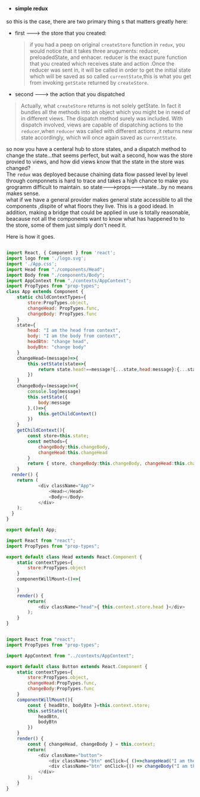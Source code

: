 - #### simple redux
so  this is the case, there are two primary thing s that matters greatly here:  
- first ---> the store that you created:    
    > if you had a peep on original `createStore` function in `redux`, you would notice that it takes three aruguments: reducer, preloadedState, and enhacer. reducer is the exact pure  function that you created which receives state and action .Once the reducer was sent in, it will be called in order to get the initial state which will be saved as so called `currentState`,this is what you get from invoking `getState` returned by `createStore`.  
- second ---> the action that you dispatched  
>Actually, what `createStore` returns is not solely getState. In fact it bundles all the methods into an object which  you might be in need of in different views. The dispatch method surely was included. With dispatch involved, views are capable of dispatching actions to the `reducer`,when `reducer` was called with different actions ,it returns new state accordingly, which will once again saved as `currentState`.   

  so now you have a centeral hub to store states, and a dispatch method to change the state...that seems perfect, but wait a  second, how was the store provied to views, and how did views know that the state in the store was changed?  
  The `redux` was deployed because  chaining data flow passed level by level through componnets is hard to trace and takes a high chance to make you grogramm difficult to maintain. so state--->props--->state...by no means makes sense.  
  what if we have a general provider makes general state accessible to all the components ,dispite of what floors they live. This is a good idead. In addition, making a bridge that could be applied in use is totally reasonable, beacause not all the components want to know what has happened to to the store, some of them just simply don't need it.

Here is how it goes.
```javascript
```

```javascript
import React, { Component } from 'react';
import logo from './logo.svg';
import './App.css';
import Head from "./components/Head";
import Body from "./components/Body";
import AppContext from "./contexts/AppContext";
import PropTypes from "prop-types";
class App extends Component {
    static childContextTypes={
        store:PropTypes.object,
        changeHead: PropTypes.func,
        changeBody: PropTypes.func
    }
    state={
        head: "I am the head from context",
        body: "I am the body from context",
        headBtn: "change head",
        bodyBtn: "change body"
    }
    changeHead=(message)=>{
        this.setState(state=>{
            return state.head!==message?{...state,head:message}:{...state};
        })
    }
    changeBody=(message)=>{
        console.log(message)
        this.setState({
            body:message
        },()=>{
            this.getChildContext()
        })
    }
    getChildContext(){
        const store=this.state;
        const methods={
            changeBody:this.changeBody,
            changeHead:this.changeHead
        }
        return { store, changeBody:this.changeBody, changeHead:this.changeHead }
    }
  render() {
    return (
            <div className="App">
                <Head></Head>
                <Body></Body>
            </div>
    );
  }
}

export default App;

```  
  
```javascript
import React from "react";
import PropTypes from "prop-types";

export default class Head extends React.Component {
    static contextTypes={
        store:PropTypes.object
    }
    componentWillMount=()=>{
       
    }
    render() {
        return(
            <div className="head">{ this.context.store.head }</div>
        );
    }
}
```  
  
```javascript

import React from "react";
import PropTypes from "prop-types";

import AppContext from "../contexts/AppContext";

export default class Button extends React.Component {
    static contextTypes={
        store:PropTypes.object,
        changeHead:PropTypes.func,
        changeBody:PropTypes.func
    }
    componentWillMount(){
        const { headBtn, bodyBtn }=this.context.store;
        this.setState({
            headBtn,
            bodyBtn
        })
    }
    render() {
        const { changeHead, changeBody } = this.context;
        return(
            <div className="button">
                <div className="btn" onClick={ ()=>changeHead("I am the head changed by Button") }>{ this.state.headBtn }</div>
                <div className="btn" onClick={() => changeBody("I am the head changed by Button") }>{ this.state.bodyBtn }</div>
            </div>
        );
    }
}

```